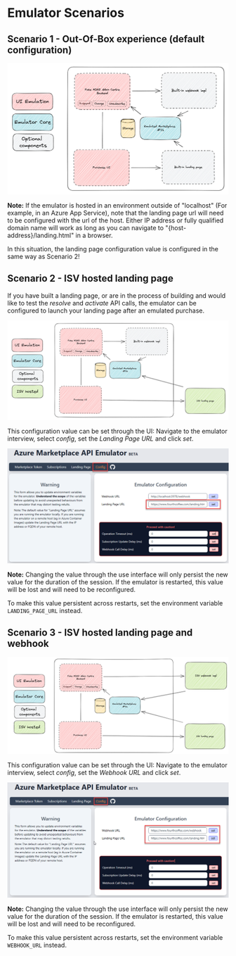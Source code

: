 # Emulator Scenarios

## Scenario 1 - Out-Of-Box experience (default configuration)
![Pre-configured](images/scenario-pre-configured.png)

**Note:** If the emulator is hosted in an environment outside of "localhost" (For example, in an Azure App Service), note that the landing page url will need to be configured with the url of the host. Either IP address or fully qualified domain name will work as long as you can navigate to "{host-address}/landing.html" in a browser.

In this situation, the landing page configuration value is configured in the same way as Scenario 2!

## Scenario 2 - ISV hosted landing page

If you have built a landing page, or are in the process of building and would like to test the _resolve_ and _activate_ API calls, the emulator can be configured to launch your landing page after an emulated purchase.

![Custom landing page](images/scenario-custom-landing-page.png)

This configuration value can be set through the UI: Navigate to the emulator interview, select _config_, set the _Landing Page URL_ and click _set_.

![Custom landing page ui config](images/scenario-custom-landing-page-ui-config.png)

**Note:** Changing the value through the use interface will only persist the new value for the duration of the session. If the emulator is restarted, this value will be lost and will need to be reconfigured.

To make this value persistent across restarts, set the environment variable `LANDING_PAGE_URL` instead.

## Scenario 3 - ISV hosted landing page and webhook
![Custom webhook](images/scenario-custom-webhook.png)

This configuration value can be set through the UI: Navigate to the emulator interview, select _config_, set the _Webhook URL_ and click _set_.

![Custom webhook ui config](images/scenario-custom-webhook-ui-config.png)

**Note:** Changing the value through the use interface will only persist the new value for the duration of the session. If the emulator is restarted, this value will be lost and will need to be reconfigured.

To make this value persistent across restarts, set the environment variable `WEBHOOK_URL` instead.